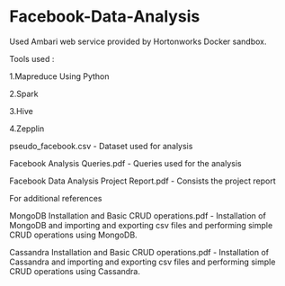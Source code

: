 # Facebook-Data-Analysis
Used Ambari web service provided by Hortonworks Docker sandbox.

Tools used :

1.Mapreduce Using Python

2.Spark

3.Hive

4.Zepplin


pseudo_facebook.csv - Dataset used for analysis

Facebook Analysis Queries.pdf - Queries used for the analysis

Facebook Data Analysis Project Report.pdf - Consists the project report

For additional references

MongoDB Installation and Basic CRUD operations.pdf - Installation of MongoDB and importing and exporting csv files and performing simple CRUD operations using MongoDB.

Cassandra Installation and Basic CRUD operations.pdf - Installation of Cassandra and importing and exporting csv files and performing simple CRUD operations using Cassandra.
